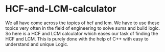 # HCF-and-LCM-calculator
We all have come across the topics of hcf and lcm. We have to use these topics very often in the field of engineering to solve sums and build logic. So here is a HCF and LCM calculator which eases our task of finding the HCF and LCM.
This is purely done with the help of C++ with easy to understand and unique Logic.
